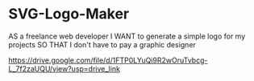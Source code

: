 # SVG-Logo-Maker
AS a freelance web developer
I WANT to generate a simple logo for my projects
SO THAT I don't have to pay a graphic designer

https://drive.google.com/file/d/1FTP0LYuQi9R2wOruTvbcg-L_7f2zaUQU/view?usp=drive_link
